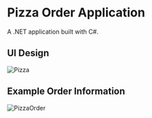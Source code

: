 # Pizza Order Application
A .NET application built with C#.

## UI Design
![Pizza](https://github.com/sidneyshafer/pizza-order-app/assets/66838571/209cbee3-24da-454e-b5b0-29731b5c5d59)

## Example Order Information
![PizzaOrder](https://github.com/sidneyshafer/pizza-order-app/assets/66838571/04f93374-ef8e-4a19-bd44-270aee8d74ab)



